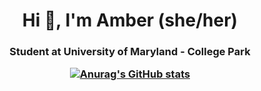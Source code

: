 <h1 align="center">Hi 👋, I'm Amber (she/her)</h1>
<h3 align="center">Student at University of Maryland - College Park

[![Anurag's GitHub stats](https://github-readme-stats.vercel.app/api?AmberLehmann=anuraghazra)](https://github.com/anuraghazra/github-readme-stats)


